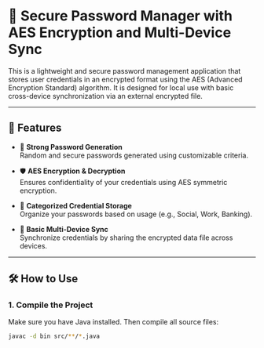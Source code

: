 # 🔐 Secure Password Manager with AES Encryption and Multi-Device Sync

This is a lightweight and secure password management application that stores user credentials in an encrypted format using the AES (Advanced Encryption Standard) algorithm. It is designed for local use with basic cross-device synchronization via an external encrypted file.

---

## 🚀 Features

- 🔑 **Strong Password Generation**  
  Random and secure passwords generated using customizable criteria.

- 🛡️ **AES Encryption & Decryption**  
  Ensures confidentiality of your credentials using AES symmetric encryption.

- 📁 **Categorized Credential Storage**  
  Organize your passwords based on usage (e.g., Social, Work, Banking).

- 🔄 **Basic Multi-Device Sync**  
  Synchronize credentials by sharing the encrypted data file across devices.

---

## 🛠️ How to Use

### 1. Compile the Project
Make sure you have Java installed. Then compile all source files:

```bash
javac -d bin src/**/*.java

